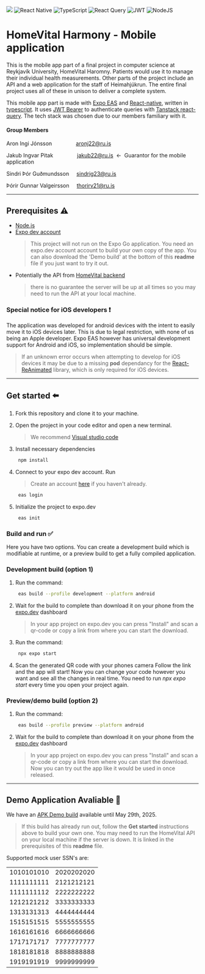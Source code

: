![](https://img.shields.io/badge/expo-1C1E24?style=for-the-badge&logo=expo&logoColor=#D04A37) ![React Native](https://img.shields.io/badge/react_native-%2320232a.svg?style=for-the-badge&logo=react&logoColor=%2361DAFB) ![TypeScript](https://img.shields.io/badge/typescript-%23007ACC.svg?style=for-the-badge&logo=typescript&logoColor=white) ![React Query](https://img.shields.io/badge/-React%20Query-FF4154?style=for-the-badge&logo=react%20query&logoColor=white) ![JWT](https://img.shields.io/badge/JWT-black?style=for-the-badge&logo=JSON%20web%20tokens) ![NodeJS](https://img.shields.io/badge/node.js-6DA55F?style=for-the-badge&logo=node.js&logoColor=white)

# HomeVital Harmony - Mobile application


This is the mobile app part of a final project in computer science at Reykjavík University, HomeVital Haromny. Patients would use it to manage their individual health measurements.
Other parts of the project include an API and a web application for the staff of Heimahjúkrun. The entire final project uses all of these in unison to deliver a complete system.

This mobile app part is made with [Expo EAS](https://expo.dev/eas) and [React-native](https://reactnative.dev/), written in [typescript](https://www.typescriptlang.org/). It uses [JWT Bearer](https://jwt.io/) to authenticate queries with [Tanstack react-query](https://tanstack.com/query/latest).
The tech stack was chosen due to our members familiary with it. 


#### Group Members

Aron Ingi Jónsson&nbsp;&nbsp;&nbsp;&nbsp;&nbsp;&nbsp;&nbsp;&nbsp;&nbsp;&nbsp;&nbsp;&nbsp;&nbsp;&nbsp;&nbsp;&nbsp;aronj22@ru.is

Jakub Ingvar Pitak&nbsp;&nbsp;&nbsp;&nbsp;&nbsp;&nbsp;&nbsp;&nbsp;&nbsp;&nbsp;&nbsp;&nbsp;&nbsp;&nbsp;&nbsp;&nbsp;jakub22@ru.is&nbsp;&nbsp;&larr;&nbsp;&nbsp;Guarantor for the mobile application

Sindri Þór Guðmundsson&nbsp;&nbsp;&nbsp;&nbsp;&nbsp;sindrig23@ru.is

Þórir Gunnar Valgeirsson&nbsp;&nbsp;&nbsp;&nbsp;&nbsp;thorirv21@ru.is

***

## Prerequisites :warning:

- [Node.js](https://nodejs.org/en)
- [Expo dev account](https://expo.dev/)
  > This project will not run on the Expo Go application. You need an expo.dev account account to build your own copy of the app. You can also
  download the 'Demo build' at the bottom of this **readme** file if you just want to try it out. 
- Potentially the API from [HomeVital backend](https://github.com/HomeVital/homevital_backend)
  > there is no guarantee the server will be up at all times so you may need to run the API at your local machine. 

### Special notice for iOS developers :heavy_exclamation_mark:

The application was developed for android devices with the intent to easily move it to iOS devices later. This is due to legal restriction, with none of us being an Apple developer. Expo EAS however has universal development support for Android and iOS, so implementation should be simple.
> If an unknown error occurs when attempting to develop for iOS devices it may be due to a missing **pod** dependancy for the 
[React-ReAnimated](https://docs.swmansion.com/react-native-reanimated/docs/fundamentals/getting-started/) library, which
is only required for iOS devices.

***

## Get started :arrow_left:

1. Fork this repository and clone it to your machine. 

2. Open the project in your code editor and open a new terminal.
   > We recommend [Visual studio code](https://code.visualstudio.com/Download)
   
3. Install necessary dependencies
   ```bash
    npm install
    ```

4. Connect to your expo dev account. Run
   > Create an account [here](https://expo.dev/signup) if you haven't already.
   ```bash
    eas login
    ``` 
   
5. Initialize the project to expo.dev
   ```bash
    eas init
    ```

### Build and run :white_check_mark:

Here you have two options. You can create a development build which is modifiable at runtime, or a preview build to get a fully compiled application.

### Development build (option 1)

1. Run the command:
   ```bash
    eas build --profile development --platform android
    ```

2. Wait for the build to complete than download it on your phone from the [expo.dev](expo.dev) dashboard
   > In your app project on expo.dev you can press "Install" and scan a qr-code or copy a link from where you can start the download.

3. Run the command:
   ```bash
    npx expo start
    ```

4. Scan the generated QR code with your phones camera
   Follow the link and the app will start! Now you can change your code however you want and see all the changes in real time. You need to run *npx expo start* every time you open your project again. 

### Preview/demo build (option 2)

1. Run the command:
   ```bash
    eas build --profile preview --platform android
    ```
2. Wait for the build to complete than download it on your phone from the [expo.dev](expo.dev) dashboard
   > In your app project on expo.dev you can press "Install" and scan a qr-code or copy a link from where you can start the download.
   Now you can try out the app like it would be used in once released. 

***

## Demo Application Avaliable :iphone:

We have an [APK Demo build](https://expo.dev/accounts/jakub69420/projects/homevital_app/builds/1a24bb00-2c81-4936-9eee-6d5b48fe65ff) available until May 29th, 2025.
> If this build has already run out, follow the **Get started** instructions above to build your own one.
> You may need to run the HomeVital API on your local machine if the server is down. It is linked in the prerequisites of this **readme** file.

Supported mock user SSN's are:

|              |              |
|--------------|--------------|
| 1010101010   | 2020202020   |
| 1111111111   | 2121212121   |
| 1111111112   | 2222222222   |
| 1212121212   | 3333333333   |
| 1313131313   | 4444444444   |
| 1515151515   | 5555555555   |
| 1616161616   | 6666666666   |
| 1717171717   | 7777777777   |
| 1818181818   | 8888888888   |
| 1919191919   | 9999999999   |

